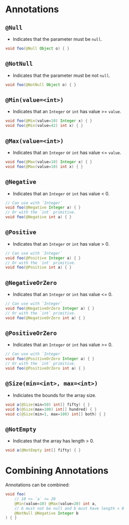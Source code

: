# Annotations
## `@Null`
- Indicates that the parameter must be `null`.
```java
void foo(@Null Object o) { }
```

## `@NotNull`
- Indicates that the parameter must be not `null`.
```java
void foo(@NotNull Object o) { }
```

## `@Min(value=<int>)`
- Indicates that an `Integer` or `int` has value >= `value`.
```java
void foo(@Min(value=10) Integer x) { }
void foo(@Min(value=42) int x) { }
```

## `@Max(value=<int>)`
- Indicates that an `Integer` or `int` has value <= `value`.
```java
void foo(@Max(value=10) Integer x) { }
void foo(@Max(value=10) int x) { }
```

## `@Negative`
- Indicates that an `Integer` or `int` has value < 0.

```java
// Can use with `Integer`
void foo(@Negative Integer a) { }
// Or with the `int` primitive.
void foo(@Negative int a) { }
```

## `@Positive`
- Indicates that an `Integer` or `int` has value > 0.

```java
// Can use with `Integer`
void foo(@Positive Integer a) { }
// Or with the `int` primitive.
void foo(@Positive int a) { }
```


## `@NegativeOrZero`
- Indicates that an `Integer` or `int` has value <= 0.

```java
// Can use with `Integer`
void foo(@NegativeOrZero Integer a) { }
// Or with the `int` primitive.
void foo(@NegativeOrZero int a) { }
```

## `@PositiveOrZero`
- Indicates that an `Integer` or `int` has value >= 0.

```java
// Can use with `Integer`
void foo(@PositiveOrZero Integer a) { }
// Or with the `int` primitive.
void foo(@PositiveOrZero int a) { }
```

## `@Size(min=<int>, max=<int>)`
- Indiciates the bounds for the array size.

```java
void a(@Size(min=50) int[] fifty) { }
void b(@Size(max=100) int[] hundred) { }
void c(@Size(min=1, max=100) int[] both) { }
```


## `@NotEmpty`

- Indicates that the array has length > 0.

```java
void a(@NotEmpty int[] fifty) { }
```

# Combining Annotations

Annotations can be combined:

```java
void foo(
    // 10 <= `a` <= 20
    @Min(value=10) @Max(value=20) int a,
    // b must not be null and b must have length < 0
    @NotNull @Negative Integer b
) { }
```